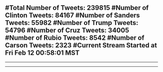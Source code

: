 #Total Number of Tweets: 239815 
#Number of Clinton Tweets: 84167
#Number of Sanders Tweets: 55982
#Number of Trump Tweets: 54796
#Number of Cruz Tweets: 34005
#Number of Rubio Tweets: 8542
#Number of Carson Tweets: 2323
#Current Stream Started at Fri Feb 12 00:58:01 MST
---
---
---
